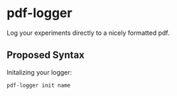 pdf-logger
==========

Log your experiments directly to a nicely formatted pdf.

Proposed Syntax
---------------
Initalizing your logger:

    pdf-logger init name